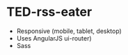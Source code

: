 TED-rss-eater
=============
* Responsive (mobile, tablet, desktop)
* Uses AngularJS ui-router)
* Sass
